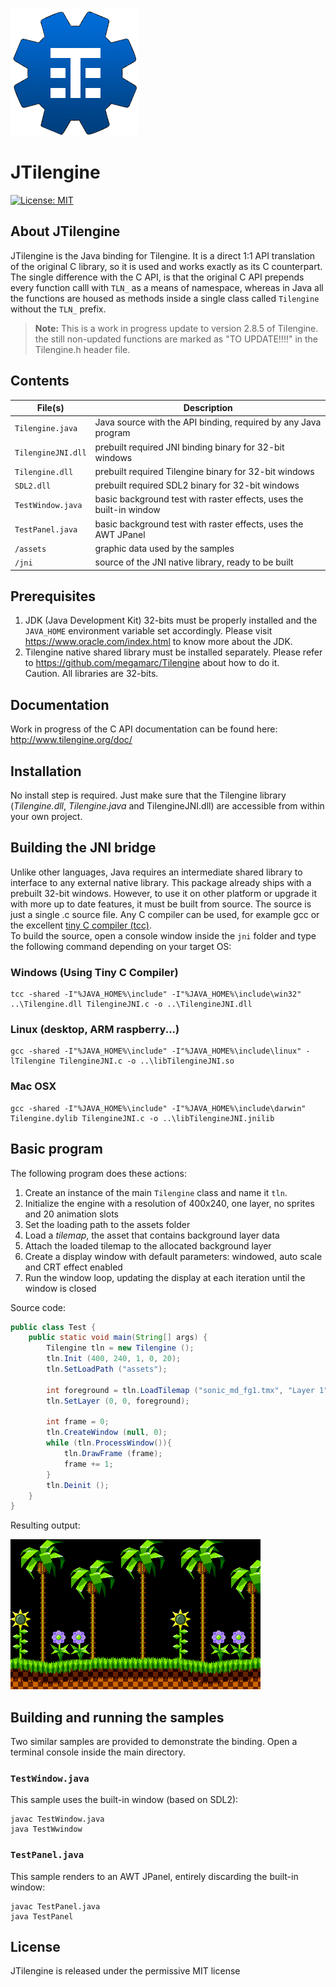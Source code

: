 ![Tilengine logo](JTilengine.png)
# JTilengine
[![License: MIT](https://img.shields.io/badge/License-MIT-yellow.svg)](https://opensource.org/licenses/MIT)
## About JTilengine
JTilengine is the Java binding for Tilengine. It is a direct 1:1 API translation of the original C library, so it is used and works exactly as its C counterpart.<br>
The single difference with the C API, is  that the original C API prepends every function calll with `TLN_` as a means of namespace, whereas in Java all the functions are housed as methods inside a single class called `Tilengine` without the `TLN_` prefix.
 > **Note:** This is a work in progress update to version 2.8.5 of Tilengine. the still non-updated functions are marked as "TO UPDATE!!!!" in the Tilengine.h header file. 

## Contents

File(s)               | Description
----------------------|----------------------------------------------------------------
`Tilengine.java`      | Java source with the API binding, required by any Java program
`TilengineJNI.dll`    | prebuilt required JNI binding binary for 32-bit windows
`Tilengine.dll`       | prebuilt required Tilengine binary for 32-bit windows
`SDL2.dll`            | prebuilt required SDL2 binary for 32-bit windows
`TestWindow.java`     | basic background test with raster effects, uses the built-in window
`TestPanel.java`      | basic background test with raster effects, uses the AWT JPanel
`/assets`             | graphic data used by the samples
`/jni`                | source of the JNI native library, ready to be built

## Prerequisites
1. JDK (Java Development Kit) 32-bits must be properly installed and the `JAVA_HOME` environment variable set accordingly. Please visit https://www.oracle.com/index.html to know more about the JDK.
2. Tilengine native shared library must be installed separately. Please refer to https://github.com/megamarc/Tilengine about how to do it.<br>
Caution. All libraries are 32-bits.<br>

## Documentation
Work in progress of the C API documentation can be found here:<br>
http://www.tilengine.org/doc/

## Installation
No install step is required. Just make sure that the Tilengine library (*Tilengine.dll*, *Tilengine.java* and TilengineJNI.dll) are accessible from within your own project.

## Building the JNI bridge
Unlike other languages, Java requires an intermediate shared library to interface to any external native library. This package already ships with a prebuilt 32-bit windows. However, to use it on other platform or upgrade it with more up to date features, it must be built from source. The source is just a single .c source file. Any C compiler can be used, for example gcc or the excellent [tiny C compiler (tcc)](https://bellard.org/tcc/).<br>
To build the source, open a console window inside the `jni` folder and type the following command depending on your target OS:

### Windows (Using Tiny C Compiler)
```
tcc -shared -I"%JAVA_HOME%\include" -I"%JAVA_HOME%\include\win32" ..\Tilengine.dll TilengineJNI.c -o ..\TilengineJNI.dll
```

### Linux (desktop, ARM raspberry...)
```
gcc -shared -I"%JAVA_HOME%\include" -I"%JAVA_HOME%\include\linux" -lTilengine TilengineJNI.c -o ..\libTilengineJNI.so
```

### Mac OSX
```
gcc -shared -I"%JAVA_HOME%\include" -I"%JAVA_HOME%\include\darwin" Tilengine.dylib TilengineJNI.c -o ..\libTilengineJNI.jnilib
```

## Basic program
The following program does these actions:
1. Create an instance of the main `Tilengine` class and name it `tln`.
2. Initialize the engine with a resolution of 400x240, one layer, no sprites and 20 animation slots
3. Set the loading path to the assets folder
4. Load a *tilemap*, the asset that contains background layer data
5. Attach the loaded tilemap to the allocated background layer
6. Create a display window with default parameters: windowed, auto scale and CRT effect enabled
7. Run the window loop, updating the display at each iteration until the window is closed

Source code:
```java
public class Test {
	public static void main(String[] args) {
		Tilengine tln = new Tilengine ();
		tln.Init (400, 240, 1, 0, 20);
		tln.SetLoadPath ("assets");

		int foreground = tln.LoadTilemap ("sonic_md_fg1.tmx", "Layer 1");
		tln.SetLayer (0, 0, foreground);

		int frame = 0;
		tln.CreateWindow (null, 0);
		while (tln.ProcessWindow()){
			tln.DrawFrame (frame);
			frame += 1;
		}
		tln.Deinit ();
	}
}
```

Resulting output:

![Test](test.png)

## Building and running the samples
Two similar samples are provided to demonstrate the binding. Open a terminal console inside the main directory.

### `TestWindow.java`
This sample uses the built-in window (based on SDL2):
```
javac TestWindow.java
java TestWwindow
```

### `TestPanel.java`
This sample renders to an AWT JPanel, entirely discarding the built-in window:
```
javac TestPanel.java
java TestPanel
```

## License
JTilengine is released under the permissive MIT license
